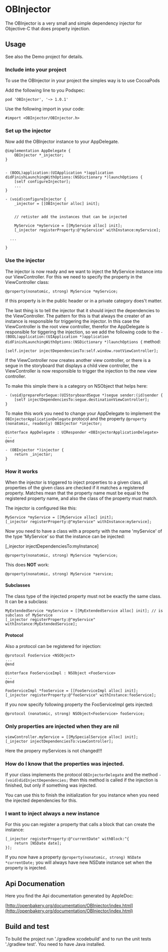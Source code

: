 # OBInjector

The OBInjector is a very small and simple dependency injector for Objective-C that does property injection.


## Usage

See also the Demo project for details.

### Include into your project 

To use the OBInjector in your project the simples way is to use CocoaPods

Add the following line to you Podspec:


```
pod 'OBInjector', '~> 1.0.1'
```

Use the following import in your code:

```
#import <OBInjector/OBInjector.h>
```

### Set up the injector

Now add the OBInjector instance to your AppDelegate.

```
@implementation AppDelegate {
	OBInjector *_injector;
}


- (BOOL)application:(UIApplication *)application didFinishLaunchingWithOptions:(NSDictionary *)launchOptions {
	[self configureInjector];
	...
}

- (void)configureInjector {
	_injector = [[OBInjector alloc] init];

	
	// retister add the instances that can be injected

	MyService *myService = [[MyService alloc] init];
	[_injector registerProperty:@"myService" withInstance:myService];

  ...

}
```

### Use the injector

The injector is now ready and we want to inject the MyService instance into our ViewController. For this we need to specify the property in the ViewController class:


```
@property(nonatomic, strong) MyService *myService;
```

If this property is in the public header or in a private category does't matter.

The last thing is to tell the injector that it should inject the dependencies to the ViewController. The pattern for this is that always the creater of an instance is responsible for triggering the injector.
In this case the ViewController is the root view controller, therefor the AppDelegate is responsible for tiggering the injection, so we add the following code to the `- (BOOL)application:(UIApplication *)application didFinishLaunchingWithOptions:(NSDictionary *)launchOptions {` method:

```	
[self.injector injectDependenciesTo:self.window.rootViewController];	
```


If the ViewController now creates another view controller, or there is a segue in the storyboard that displays a child view controller, the ViewController is now responsible to trigger the injection to the new view controller.

To make this simple there is a category on NSObject that helps here:

```
- (void)prepareForSegue:(UIStoryboardSegue *)segue sender:(id)sender {
	[self injectDependenciesTo:segue.destinationViewController];
}
```

To make this work you need to change your AppDelegate to implement the `OBInjectorApplicationDelegate` protocol and the property `@property (nonatomic, readonly) OBInjector *injector;`


```
@interface AppDelegate : UIResponder <OBInjectorApplicationDelegate>
...
@end
```

```
- (OBInjector *)injector {
	return _injector;
}
```


### How it works

When the injector is triggered to inject properties to a given class, all properties of the given class are checked if it matches a registered property. 
Matches mean that the property name must be equal to the registered property name, and also the class of the property must match.

The injector is configured like this:

```
MyService *myService = [[MyService alloc] init];
[_injector registerProperty:@"myService" withInstance:myService];
```

Now you need to have a class with a property with the name 'myService' of the type 'MyService' so that the instance can be injected:


[_injector injectDependenciesTo:myInstance]

```
@property(nonatomic, strong) MyService *myService;
```

This does __NOT__ work:
```
@property(nonatomic, strong) MyService *service;
```


#### Subclasses

The class type of the injected property must not be exactly the same class. It can be a subclass:

```
MyExtendedService *myService = [[MyExtendedService alloc] init]; // is subclass of MyService
[_injector registerProperty:@"myService" withInstance:MyExtendedService]; 
```


#### Protocol

Also a protocol can be registered for injection:

```
@protocol FooService <NSObject>
...
@end
```
```
@interface FooServiceImpl : NSObject <FooService>
...
@end
```

```
FooServiceImpl *fooService = [[FooServiceImpl alloc] init];
[_injector registerProperty:@"fooService" withInstance:fooService]; 
```


If you now specify following property the FooServiceImpl gets injected:

```
@protocol (nonatomic, strong) NSObject<FooService> fooService;
```


### Only properties are injected when they are nil


```
viewController.myService = [[MySpecialService alloc] init];
[_injector injectDependenciesTo:viewController];
```

Here the propery myServices is not changed!!!


### How do I know that the properties was injected.

If your class implements the protocol `OBInjectorDelegate` and the method `- (void)didInjectDependencies;` then this method is called if the injection is finished, but only if something was injected.

You can use this to finish the initialization for you instance when you need the injected dependencies for this.

### I want to inject always a new instance


For this you can register a property that calls a block that can create the instance:

```
[_injector registerProperty:@"currentDate" withBlock:^{
	return [NSDate date];
}];
```

If you now have a property `@property(nonatomic, strong) NSDate *currentDate;` you will always have new NSDate instance set when the property is injected.

## Api Documenation

Here you find the Api documentation generated by AppleDoc:

[http://openbakery.org/documentation/OBInjector/index.html](http://openbakery.org/documentation/OBInjector/index.html)

## Build and test

To build the project run './gradlew xcodebuild' and to run the unit tests './gradlew test'. You need to have Java installed.